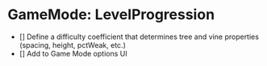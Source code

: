 # GameMode: LevelProgression

- [] Define a difficulty coefficient that determines tree and vine properties (spacing, height, pctWeak, etc.)
- [] Add to Game Mode options UI
